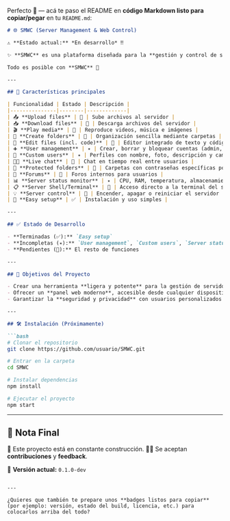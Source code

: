 Perfecto 🚀 — acá te paso el README en **código Markdown listo para copiar/pegar** en tu `README.md`:

````markdown
# 🌐 SMWC (Server Management & Web Control)  

⚠️ **Estado actual:** *En desarrollo* ‼️  

✨ **SMWC** es una plataforma diseñada para la **gestión y control de servidores personales**, ofreciendo una interfaz intuitiva donde podrás **subir, descargar, editar y reproducir** distintos tipos de archivos (texto, código, videos, fotos, música, etc.).  

Todo es posible con **SMWC** 🚀  

---

## 📌 Características principales  

| Funcionalidad | Estado | Descripción |
|---------------|--------|-------------|
| 📤 **Upload files** | 🚫 | Sube archivos al servidor |
| 📥 **Download files** | 🚫 | Descarga archivos del servidor |
| 🎬 **Play media** | 🚫 | Reproduce videos, música e imágenes |
| 📁 **Create folders** | 🚫 | Organización sencilla mediante carpetas |
| 📝 **Edit files (incl. code)** | 🚫 | Editor integrado de texto y código |
| ➕ **User management** | ✴️ | Crear, borrar y bloquear cuentas (admin, user, guest) |
| 👤 **Custom users** | ✴️ | Perfiles con nombre, foto, descripción y cambios de contraseña |
| 🧑‍💻 **Live chat** | 🚫 | Chat en tiempo real entre usuarios |
| 🔐 **Protected folders** | 🚫 | Carpetas con contraseñas específicas por usuario |
| 📂 **Forums** | 🚫 | Foros internos para usuarios |
| 📊 **Server status monitor** | ✴️ | CPU, RAM, temperatura, almacenamiento en vivo |
| 📋 **Server Shell/Terminal** | 🚫 | Acceso directo a la terminal del servidor |
| 💡 **Server control** | 🚫 | Encender, apagar o reiniciar el servidor |
| 🗿 **Easy setup** | ✅️ | Instalación y uso simples |

---

## ✅ Estado de Desarrollo  

- **Terminadas (✅):** `Easy setup`  
- **Incompletas (✴️):** `User management`, `Custom users`, `Server status monitor`  
- **Pendientes (🚫):** El resto de funciones  

---

## 🚀 Objetivos del Proyecto  

- Crear una herramienta **ligera y potente** para la gestión de servidores.  
- Ofrecer un **panel web moderno**, accesible desde cualquier dispositivo.  
- Garantizar la **seguridad y privacidad** con usuarios personalizados y carpetas protegidas.  

---

## 🛠️ Instalación (Próximamente)  

```bash
# Clonar el repositorio
git clone https://github.com/usuario/SMWC.git

# Entrar en la carpeta
cd SMWC

# Instalar dependencias
npm install

# Ejecutar el proyecto
npm start
````

---

## 📌 Nota Final

🚧 Este proyecto está en constante construcción.
👨‍💻 Se aceptan **contribuciones** y **feedback**.

📅 **Versión actual:** `0.1.0-dev`

```

---

¿Quieres que también te prepare unos **badges listos para copiar** (por ejemplo: versión, estado del build, licencia, etc.) para colocarlos arriba del todo?
```
